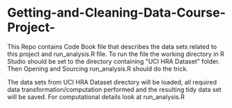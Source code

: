 # Getting-and-Cleaning-Data-Course-Project-

This Repo contains Code Book file that describes the data sets related to this project and run_analysis.R file.
To run the file the working directory in R Studio should be set to the directory containing "UCI HRA Dataset" folder.
Then Opening and Sourcing run_analysis.R should do the trick.

The data sets from UCI HRA Dataset directory will be loaded, all required data transformation/computation performed and the resulting tidy data set will be saved.
For computational details look at run_analysis.R 
